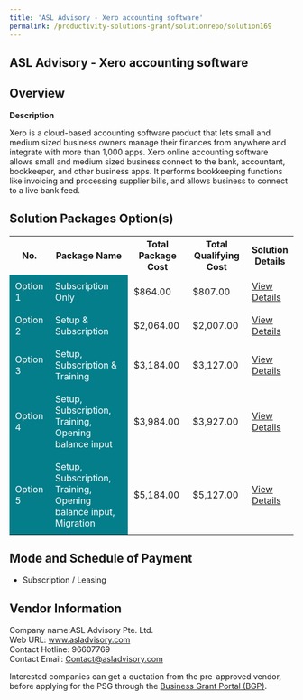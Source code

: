 ```yaml
---
title: 'ASL Advisory - Xero accounting software'
permalink: /productivity-solutions-grant/solutionrepo/solution169
---
```


## ASL Advisory - Xero accounting software

## Overview

**Description**

Xero is a cloud-based accounting software product that lets small and medium sized business owners manage their finances from anywhere and integrate with more than 1,000 apps. Xero online accounting software allows small and medium sized business connect to the bank, accountant, bookkeeper, and other business apps. It performs bookkeeping functions like invoicing and processing supplier bills, and allows business to connect to a live bank feed.

## Solution Packages Option(s)

<table>
<tr>
<th><b>No.</b></th>
<th><b>Package Name</b></th>
<th><b>Total Package Cost</b></th>
<th><b>Total Qualifying Cost</b></th>
<th><b>Solution Details</b></th>
</tr>
<tr>
<td style='padding: 10px; background-color: #037E8A; color: #FFFFFF;'>Option 1</td>
<td style='padding: 10px; background-color: #037E8A; color: #FFFFFF;'>Subscription Only</td>
<td style='padding: 10px;'>$864.00</td>
<td style='padding: 10px;'>$807.00</td>
<td style='padding: 10px;'><a href='/images/psg/ASL_Advisory_XeroAccounting_Desensitised_Part1.pdf' target='_blank'>View Details</a></td>
</tr>
<tr>
<td style='padding: 10px; background-color: #037E8A; color: #FFFFFF;'>Option 2</td>
<td style='padding: 10px; background-color: #037E8A; color: #FFFFFF;'>Setup & Subscription</td>
<td style='padding: 10px;'>$2,064.00</td>
<td style='padding: 10px;'>$2,007.00</td>
<td style='padding: 10px;'><a href='/images/psg/ASL_Advisory_XeroAccounting_Desensitised_Part2.pdf' target='_blank'>View Details</a></td>
</tr>
<tr>
<td style='padding: 10px; background-color: #037E8A; color: #FFFFFF;'>Option 3</td>
<td style='padding: 10px; background-color: #037E8A; color: #FFFFFF;'>Setup, Subscription & Training</td>
<td style='padding: 10px;'>$3,184.00</td>
<td style='padding: 10px;'>$3,127.00</td>
<td style='padding: 10px;'><a href='/images/psg/ASL_Advisory_XeroAccounting_Desensitised_Part3.pdf' target='_blank'>View Details</a></td>
</tr>
<tr>
<td style='padding: 10px; background-color: #037E8A; color: #FFFFFF;'>Option 4</td>
<td style='padding: 10px; background-color: #037E8A; color: #FFFFFF;'>Setup, Subscription, Training, Opening balance input</td>
<td style='padding: 10px;'>$3,984.00</td>
<td style='padding: 10px;'>$3,927.00</td>
<td style='padding: 10px;'><a href='/images/psg/ASL_Advisory_XeroAccounting_Desensitised_Part4.pdf' target='_blank'>View Details</a></td>
</tr>
<tr>
<td style='padding: 10px; background-color: #037E8A; color: #FFFFFF;'>Option 5</td>
<td style='padding: 10px; background-color: #037E8A; color: #FFFFFF;'>Setup, Subscription, Training, Opening balance input, Migration</td>
<td style='padding: 10px;'>$5,184.00</td>
<td style='padding: 10px;'>$5,127.00</td>
<td style='padding: 10px;'><a href='/images/psg/ASL_Advisory_XeroAccounting_Desensitised_Part5.pdf' target='_blank'>View Details</a></td>
</tr>
</table>

## Mode and Schedule of Payment

 - Subscription / Leasing

## Vendor Information

 Company name:ASL Advisory Pte. Ltd.<br>Web URL: www.asladvisory.com <br>Contact Hotline: 96607769 <br>Contact Email: Contact@asladvisory.com 

Interested companies can get a quotation from the pre-approved vendor, before applying for the PSG through the <a href='https://www.businessgrants.gov.sg/' target='_blank' rel='noopener'>Business Grant Portal (BGP)</a>.

<script src="/jquery/resize-tables.js"></script>

